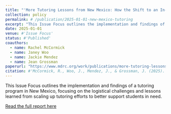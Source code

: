 ```yaml
---
title: "'More Tutoring Lessons from New Mexico: How the Shift to an In-School Model Expanded Access and Improved Attendance' with Rachel McCormick, Janey Woo, Jackie Mendez, and Jean Grossman (2025)"
collection: policy
permalink: # /publication/2025-01-01-new-mexico-tutoring
excerpt: "This Issue Focus outlines the implementation and findings of a tutoring program in New Mexico, focusing on the logistical challenges and lessons learned from scaling up tutoring efforts to better support students in need."
date: 2025-01-01
venue: #'Issue Focus'
status: #'Published'
coauthors:
  - name: Rachel McCormick
  - name: Janey Woo
  - name: Jackie Mendez
  - name: Jean Grossman
paperurl: "https://www.mdrc.org/work/publications/more-tutoring-lessons-new-mexico"
citation: #'McCormick, R., Woo, J., Mendez, J., & Grossman, J. (2025). "More Tutoring Lessons from New Mexico: How the Shift to an In-School Model Expanded Access and Improved Attendance." Issue Focus.'
---
```

This Issue Focus outlines the implementation and findings of a tutoring program in New Mexico, focusing on the logistical challenges and lessons learned from scaling up tutoring efforts to better support students in need.

[Read the full report here](https://www.mdrc.org/work/publications/more-tutoring-lessons-new-mexico)
